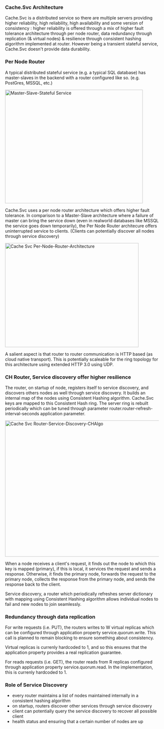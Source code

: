 ### Cache.Svc Architecture ###

Cache.Svc is a distributed service so there are multiple servers providing higher reliability, high reliability, high availability and some version of consistency : higher reliability is offered through a mix of higher fault tolerance architecture through per node router, data redundancy through replication (& virtual nodes) & resilience through consistent hashing algorithm implemented at router. However being a transient stateful service, Cache.Svc doesn't provide data durability.

### Per Node Router ###

A typical distributed stateful service (e.g. a typical SQL database) has master-slaves in the backend with a router configured 
like so. (e.g. PostGres, MSSQL, etc.)

<img width="451" height="372" alt="Master-Slave-Stateful Service" src="https://github.com/user-attachments/assets/1b312296-8dcd-433b-b832-5f52be479103" />

Cache.Svc uses a per node router architecture which offers higher fault tolerance. In comparison to a Master-Slave architecture where a failure of master can bring the service down (even in realworld databases like MSSQL the service goes down temporarily), the Per Node Router architecure offers uninterrupted service to clients. (Clients can potentially discover all nodes through service discovery)

<img width="437" height="341" alt="Cache Svc Per-Node-Router-Architecture" src="https://github.com/user-attachments/assets/5e7a6e8b-1b8b-4755-98d8-6a76fcca3343" alighn="center" />

A salient aspect is that router to router communication is HTTP based (as cloud native transport). This is potentially scaleable for the ring topology for this architecture using extended HTTP 3.0 using UDP.

### CH Router, Service discovery offer higher resilience  ###

The router, on startup of node, registers itself to service discovery, and discovers others nodes as well through service discovery. It builds an internal map of the nodes using Consistent Hashing algorithm. Cache.Svc keys are mapped to this Consistent Hash ring. The server ring is rebuilt periodically which can be tuned through parameter router.router-refresh-interval-seconds application parameter.

<img width="742" height="446" alt="Cache Svc Router-Service-Discovery-CHAlgo" src="https://github.com/user-attachments/assets/e2b926e5-1a16-495a-acd5-2d48e0897ef2" alighn="center"/>


When a node receives a client's request, it finds out the node to which this key is mapped (primary), if this is local, it services the request and sends a response. Otherwise, it finds the primary node, forwards the request to the primary node, collects the response from the primary node, and sends the response back to the client.

Service discovery, a router which periodically refreshes server dictionary with mapping using Consistent Hashing algorithm allows individual nodes to fail and new nodes to join seamlessly.

### Redundancy through data replication ###

For write requests (i.e. PUT), the routers writes to W virtual replicas which can be configured through application property service.quorum.write. This call is planned to remain blocking to ensure something about consistency.

Virtual replicas is currenly hardcoded to 1, and so this ensures that the application property provides a real replication guarantee.

For reads requests (i.e. GET), the router reads from R  replicas configured through application property service.quorum.read. In the implementation, this is currenly hardcoded to 1.

### Role of Service Discovery ###
- every router maintains a list of nodes maintained internally in a consistent hashing algorithm
- on startup, routers discover other services through service discovery
- client can potentially query the service discovery to recover all possible client
- health status and ensuring that a certain number of nodes are up



